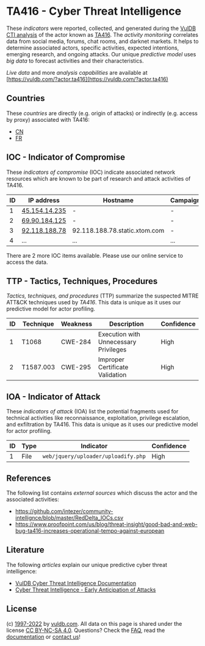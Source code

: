 # TA416 - Cyber Threat Intelligence

These _indicators_ were reported, collected, and generated during the [VulDB CTI analysis](https://vuldb.com/?kb.cti) of the actor known as [TA416](https://vuldb.com/?actor.ta416). The _activity monitoring_ correlates data from social media, forums, chat rooms, and darknet markets. It helps to determine associated actors, specific activities, expected intentions, emerging research, and ongoing attacks. Our unique _predictive model_ uses _big data_ to forecast activities and their characteristics.

_Live data_ and more _analysis capabilities_ are available at [https://vuldb.com/?actor.ta416](https://vuldb.com/?actor.ta416)

## Countries

These _countries_ are directly (e.g. origin of attacks) or indirectly (e.g. access by proxy) associated with TA416:

* [CN](https://vuldb.com/?country.cn)
* [FR](https://vuldb.com/?country.fr)

## IOC - Indicator of Compromise

These _indicators of compromise_ (IOC) indicate associated network resources which are known to be part of research and attack activities of TA416.

ID | IP address | Hostname | Campaign | Confidence
-- | ---------- | -------- | -------- | ----------
1 | [45.154.14.235](https://vuldb.com/?ip.45.154.14.235) | - | - | High
2 | [69.90.184.125](https://vuldb.com/?ip.69.90.184.125) | - | - | High
3 | [92.118.188.78](https://vuldb.com/?ip.92.118.188.78) | 92.118.188.78.static.xtom.com | - | High
4 | ... | ... | ... | ...

There are 2 more IOC items available. Please use our online service to access the data.

## TTP - Tactics, Techniques, Procedures

_Tactics, techniques, and procedures_ (TTP) summarize the suspected MITRE ATT&CK techniques used by _TA416_. This data is unique as it uses our predictive model for actor profiling.

ID | Technique | Weakness | Description | Confidence
-- | --------- | -------- | ----------- | ----------
1 | T1068 | CWE-284 | Execution with Unnecessary Privileges | High
2 | T1587.003 | CWE-295 | Improper Certificate Validation | High

## IOA - Indicator of Attack

These _indicators of attack_ (IOA) list the potential fragments used for technical activities like reconnaissance, exploitation, privilege escalation, and exfiltration by TA416. This data is unique as it uses our predictive model for actor profiling.

ID | Type | Indicator | Confidence
-- | ---- | --------- | ----------
1 | File | `web/jquery/uploader/uploadify.php` | High

## References

The following list contains _external sources_ which discuss the actor and the associated activities:

* https://github.com/intezer/community-intellignce/blob/master/RedDelta_IOCs.csv
* https://www.proofpoint.com/us/blog/threat-insight/good-bad-and-web-bug-ta416-increases-operational-tempo-against-european

## Literature

The following _articles_ explain our unique predictive cyber threat intelligence:

* [VulDB Cyber Threat Intelligence Documentation](https://vuldb.com/?kb.cti)
* [Cyber Threat Intelligence - Early Anticipation of Attacks](https://www.scip.ch/en/?labs.20201022)

## License

(c) [1997-2022](https://vuldb.com/?kb.changelog) by [vuldb.com](https://vuldb.com/?kb.about). All data on this page is shared under the license [CC BY-NC-SA 4.0](https://creativecommons.org/licenses/by-nc-sa/4.0/). Questions? Check the [FAQ](https://vuldb.com/?kb.faq), read the [documentation](https://vuldb.com/?kb) or [contact us](https://vuldb.com/?contact)!
